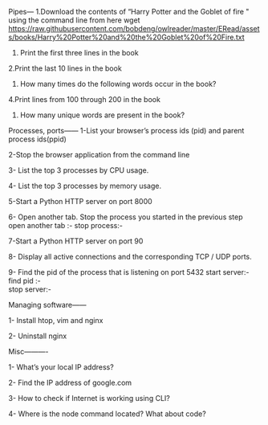 Pipes— 1.Download the contents of “Harry Potter and the Goblet of fire " using the command line from here wget https://raw.githubusercontent.com/bobdeng/owlreader/master/ERead/assets/books/Harry%20Potter%20and%20the%20Goblet%20of%20Fire.txt

1.  Print the first three lines in the book

2.Print the last 10 lines in the book

1.  How many times do the following words occur in the book?

4.Print lines from 100 through 200 in the book

1.  How many unique words are present in the book?

Processes, ports—— 1-List your browser’s process ids (pid) and parent process ids(ppid)

2-Stop the browser application from the command line

3- List the top 3 processes by CPU usage.

4- List the top 3 processes by memory usage.

5-Start a Python HTTP server on port 8000

6- Open another tab. Stop the process you started in the previous step open another tab :- stop process:-

7-Start a Python HTTP server on port 90

8- Display all active connections and the corresponding TCP / UDP ports.

9- Find the pid of the process that is listening on port 5432 start server:-  
find pid :-  
stop server:-

Managing software——

1- Install htop, vim and nginx

2- Uninstall nginx

Misc———-

1- What’s your local IP address?

2- Find the IP address of google.com

3- How to check if Internet is working using CLI?

4- Where is the node command located? What about code?
